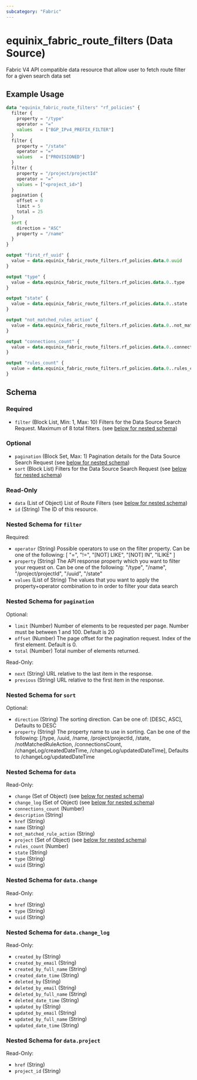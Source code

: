 ```yaml
---
subcategory: "Fabric"
---
```


# equinix_fabric_route_filters (Data Source)

Fabric V4 API compatible data resource that allow user to fetch route filter for a given search data set

## Example Usage

```terraform
data "equinix_fabric_route_filters" "rf_policies" {
  filter {
    property = "/type"
    operator = "="
    values 	 = ["BGP_IPv4_PREFIX_FILTER"]
  }
  filter {
    property = "/state"
    operator = "="
    values   = ["PROVISIONED"]
  }
  filter {
    property = "/project/projectId"
    operator = "="
    values = ["<project_id>"]
  }
  pagination {
    offset = 0
    limit = 5
    total = 25
  }
  sort {
    direction = "ASC"
    property = "/name"
  }
}

output "first_rf_uuid" {
  value = data.equinix_fabric_route_filters.rf_policies.data.0.uuid
}

output "type" {
  value = data.equinix_fabric_route_filters.rf_policies.data.0..type
}

output "state" {
  value = data.equinix_fabric_route_filters.rf_policies.data.0..state
}

output "not_matched_rules_action" {
  value = data.equinix_fabric_route_filters.rf_policies.data.0..not_matched_rules_action
}

output "connections_count" {
  value = data.equinix_fabric_route_filters.rf_policies.data.0..connections_count
}

output "rules_count" {
  value = data.equinix_fabric_route_filters.rf_policies.data.0..rules_count
}
```

<!-- schema generated by tfplugindocs -->
## Schema

### Required

- `filter` (Block List, Min: 1, Max: 10) Filters for the Data Source Search Request. Maximum of 8 total filters. (see [below for nested schema](#nestedblock--filter))

### Optional

- `pagination` (Block Set, Max: 1) Pagination details for the Data Source Search Request (see [below for nested schema](#nestedblock--pagination))
- `sort` (Block List) Filters for the Data Source Search Request (see [below for nested schema](#nestedblock--sort))

### Read-Only

- `data` (List of Object) List of Route Filters (see [below for nested schema](#nestedatt--data))
- `id` (String) The ID of this resource.

<a id="nestedblock--filter"></a>
### Nested Schema for `filter`

Required:

- `operator` (String) Possible operators to use on the filter property. Can be one of the following: [ "=", "!=", "[NOT] LIKE", "[NOT] IN", "ILIKE" ]
- `property` (String) The API response property which you want to filter your request on. Can be one of the following: "/type", "/name", "/project/projectId", "/uuid", "/state"
- `values` (List of String) The values that you want to apply the property+operator combination to in order to filter your data search


<a id="nestedblock--pagination"></a>
### Nested Schema for `pagination`

Optional:

- `limit` (Number) Number of elements to be requested per page. Number must be between 1 and 100. Default is 20
- `offset` (Number) The page offset for the pagination request. Index of the first element. Default is 0.
- `total` (Number) Total number of elements returned.

Read-Only:

- `next` (String) URL relative to the last item in the response.
- `previous` (String) URL relative to the first item in the response.


<a id="nestedblock--sort"></a>
### Nested Schema for `sort`

Optional:

- `direction` (String) The sorting direction. Can be one of: [DESC, ASC], Defaults to DESC
- `property` (String) The property name to use in sorting. Can be one of the following: [/type, /uuid, /name, /project/projectId, /state, /notMatchedRuleAction, /connectionsCount, /changeLog/createdDateTime, /changeLog/updatedDateTime], Defaults to /changeLog/updatedDateTime


<a id="nestedatt--data"></a>
### Nested Schema for `data`

Read-Only:

- `change` (Set of Object) (see [below for nested schema](#nestedobjatt--data--change))
- `change_log` (Set of Object) (see [below for nested schema](#nestedobjatt--data--change_log))
- `connections_count` (Number)
- `description` (String)
- `href` (String)
- `name` (String)
- `not_matched_rule_action` (String)
- `project` (Set of Object) (see [below for nested schema](#nestedobjatt--data--project))
- `rules_count` (Number)
- `state` (String)
- `type` (String)
- `uuid` (String)

<a id="nestedobjatt--data--change"></a>
### Nested Schema for `data.change`

Read-Only:

- `href` (String)
- `type` (String)
- `uuid` (String)


<a id="nestedobjatt--data--change_log"></a>
### Nested Schema for `data.change_log`

Read-Only:

- `created_by` (String)
- `created_by_email` (String)
- `created_by_full_name` (String)
- `created_date_time` (String)
- `deleted_by` (String)
- `deleted_by_email` (String)
- `deleted_by_full_name` (String)
- `deleted_date_time` (String)
- `updated_by` (String)
- `updated_by_email` (String)
- `updated_by_full_name` (String)
- `updated_date_time` (String)


<a id="nestedobjatt--data--project"></a>
### Nested Schema for `data.project`

Read-Only:

- `href` (String)
- `project_id` (String)

